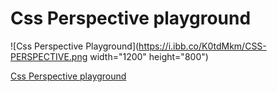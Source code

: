 ﻿# Css Perspective playground
 
![Css Perspective Playground](https://i.ibb.co/K0tdMkm/CSS-PERSPECTIVE.png width="1200" height="800")


[Css Perspective playground](https://hassan-boulhilt.github.io/Css-Perspective-Playground/)
